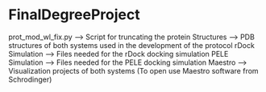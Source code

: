 # FinalDegreeProject
prot_mod_wl_fix.py --> Script for truncating the protein
Structures --> PDB structures of both systems used in the development of the protocol
rDock Simulation --> Files needed for the rDock docking simulation
PELE Simulation --> Files needed for the PELE docking simulation
Maestro --> Visualization projects of both systems (To open use Maestro software from Schrodinger)
